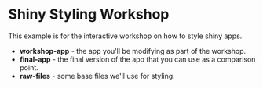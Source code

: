 # Shiny Styling Workshop

This example is for the interactive workshop on how to style shiny apps.

* **workshop-app** - the app you'll be modifying as part of the workshop.
* **final-app** - the final version of the app that you can use as a comparison point.
* **raw-files** - some base files we'll use for styling.